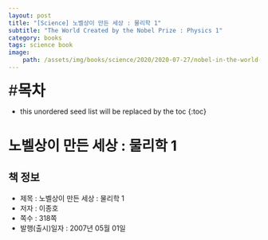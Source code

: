 ```yaml
---
layout: post
title: "[Science] 노벨상이 만든 세상 : 물리학 1"
subtitle: "The World Created by the Nobel Prize : Physics 1"
category: books
tags: science book
image:
    path: /assets/img/books/science/2020/2020-07-27/nobel-in-the-world-1.png
---
```


<span style="font-size:30px;">\#**목차**</span>
* this unordered seed list will be replaced by the toc
{:toc}

# 노벨상이 만든 세상 : 물리학 1

## 책 정보
- 제목 : 노벨상이 만든 세상 : 물리학 1
- 저자 : 이종호
- 쪽수 : 318쪽
- 발행(출시)일자 : 2007년 05월 01일 
